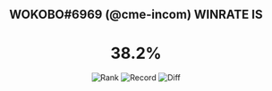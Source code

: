 <!-- LOL-STATS:START -->
<div align="center">

## WOKOBO#6969 (@cme-incom) WINRATE IS

# 38.2%

![Rank](https://img.shields.io/badge/PLATINUM%20IV-0%20LP-00CED1?style=for-the-badge)
![Record](https://img.shields.io/badge/13W%2021L-34%20Games-333333?style=for-the-badge)
![Diff](https://img.shields.io/badge/↓8%20MORE%20LOSSES-ff0000?style=for-the-badge)

</div>
<!-- LOL-STATS:END -->
